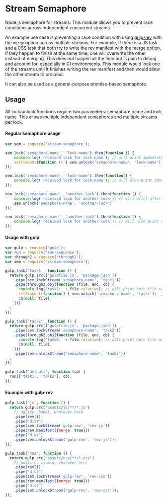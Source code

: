 # Stream Semaphore

Node.js semaphore for streams. This module allows you to prevent race conditions across independent concurrent streams.

An example use case is preventing a race condition with using [gulp-rev](https://www.npmjs.com/package/gulp-rev) with the `merge` option across multiple streams.
For example, if there is a JS task and a CSS task that both try to write the rev manifest with the merge option, if they happen to finish at the same time, one will overwrite the other instead of merging.
This does not happen all the time but is pain to debug and account for, especially in CI environments.
This module would lock one of the streams until it finishes writing the rev manifest and then would allow the other stream to proceed.

It can also be used as a general-purpose promise-based semaphore.

## Usage

All lock/unlock functions require two parameters: semaphore name and lock name.
This allows multiple independent semaphores and multiple streams per lock.

#### Regular semaphore usage

```js
var sem = require('stream-semaphore');

sem.lock('semaphore-name', 'lock-name').then(function () {
    console.log('received lock for lock-name'); // will print immediately
    setTimeout(function () { sem.unlock('semaphore-name', 'lock-name'); }, 2000);
});

sem.lock('semaphore-name', 'lock-name').then(function() {
    console.log('received lock for lock-name'); // will also print immediately
});

sem.lock('semaphore-name', 'another-lock').then(function () {
    console.log('received lock for another-lock'); // will print after two seconds
    sem.unlock('semaphore-name', 'another-lock')
});

sem.lock('semaphore-name', 'another-lock').then(function () {
    console.log('received lock for another-lock'); // will also print after two seconds
});
```

#### Usage with gulp

```js
var gulp = require('gulp');
var run = require('run-sequence');
var through2 = require('through2');
var sem = require('stream-semaphore');

gulp.task('task1', function () {
  return gulp.src(['gulpfile.js', 'package.json'])
    .pipe(sem.lockStream('semaphore-name', 'task1'))
    .pipe(through2.obj(function (file, enc, cb) {
      console.log('task1:' + file.relative); // will print both file names
      setTimeout(function() { sem.unlock('semaphore-name', 'task1');  }, 2000);
      cb(null, file);
    }))
  ;
});

gulp.task('task2', function () {
  return gulp.src(['gulpfile.js', 'package.json'])
    .pipe(sem.lockStream('semaphore-name', 'task2'))
    .pipe(through2.obj(function (file, enc, cb) {
      console.log('task2:' + file.relative); // will print both file names after two seconds
      cb(null, file);
    }))
    .pipe(sem.unlockStream('semaphore-name', 'task2'))
  ;
});

gulp.task('default', function (cb) {
  run(['task1', 'task2'], cb);
});
```

#### Example with gulp-rev

```js
gulp.task('js', function () {
  return gulp.src('assets/js/**/*.js')
    // uglify, babel, whatever here
    .pipe(rev())
    .pipe('dist')
    .pipe(sem.lockStream('gulp-rev', 'rev-js'))
    .pipe(rev.manifest({merge: true}))
    .pipe('dist')
    .pipe(sem.unlockStream('gulp-rev', 'rev-js'));
});

gulp.task('css', function () {
  return gulp.src('assets/css/**/*.css')
    // postcss, cssmin, whatever here
    .pipe(rev())
    .pipe('dist')
    .pipe(sem.lockStream('gulp-rev', 'rev-css'))
    .pipe(rev.manifest({merge: true}))
    .pipe('dist')
    .pipe(sem.unlockStream('gulp-rev', 'rev-css'));
});
```

